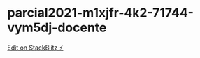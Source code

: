 # parcial2021-m1xjfr-4k2-71744-vym5dj-docente

[Edit on StackBlitz ⚡️](https://stackblitz.com/edit/parcial2021-m1xjfr-4k2-71744-vym5dj-docente)